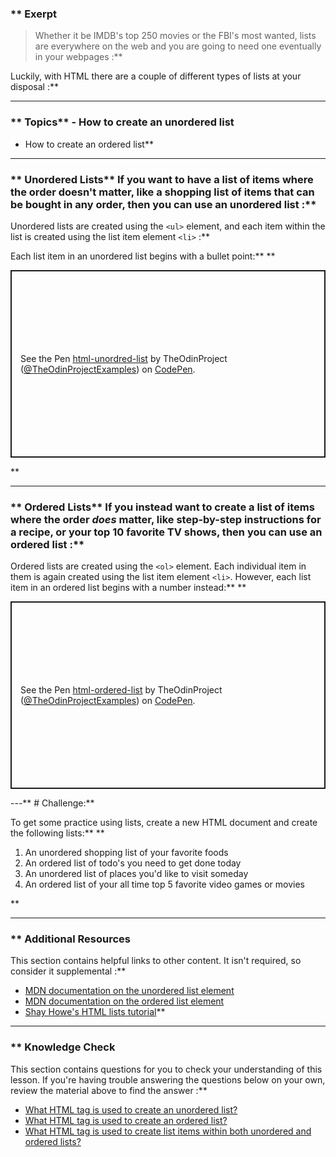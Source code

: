 ### ** Exerpt
>Whether it be IMDB's top 250 movies or the FBI's most wanted, lists are everywhere on the web and you are going to need one eventually in your webpages :**

Luckily, with HTML there are a couple of different types of lists at your disposal :**



---


### ** Topics** - How to create an unordered list
- How to create an ordered list** 

---


### ** Unordered Lists** If you want to have a list of items where the order doesn't matter, like a shopping list of items that can be bought in any order, then you can use an unordered list :**

Unordered lists are created using the `<ul>` element, and <span id="li"></span>each item within the list is created using the list item element `<li>` :**

Each list item in an unordered list begins with a bullet point:** ** 
<p class="codepen" data-height="300" data-theme-id="dark" data-default-tab="html,result" data-slug-hash="powjajd" data-user="TheOdinProjectExamples" style="height: 300px; box-sizing: border-box; display: flex; align-items: center; justify-content: center; border: 2px solid; margin: 1em 0; padding: 1em;">
  <span>See the Pen <a href="https://codepen.io/TheOdinProjectExamples/pen/powjajd">
  html-unordred-list</a> by TheOdinProject (<a href="https://codepen.io/TheOdinProjectExamples">@TheOdinProjectExamples</a>)
  on <a href="https://codepen.io">CodePen</a>.</span>

</p>

<script async src="https://cpwebassets.codepen.io/assets/embed/ei.js"></script>** 

---


### ** Ordered Lists** If you instead want to create a list of items where the order *does* matter, like step-by-step instructions for a recipe, or your top 10 favorite TV shows, then you can use an ordered list :**

Ordered lists are created using the `<ol>` element. Each individual item in them is again created using the list item element `<li>`. However, each list item in an ordered list begins with a number instead:** ** 
<p class="codepen" data-height="300" data-theme-id="dark" data-default-tab="html,result" data-slug-hash="yLXYvYp" data-user="TheOdinProjectExamples" style="height: 300px; box-sizing: border-box; display: flex; align-items: center; justify-content: center; border: 2px solid; margin: 1em 0; padding: 1em;">
  <span>See the Pen <a href="https://codepen.io/TheOdinProjectExamples/pen/yLXYvYp">
  html-ordered-list</a> by TheOdinProject (<a href="https://codepen.io/TheOdinProjectExamples">@TheOdinProjectExamples</a>)
  on <a href="https://codepen.io">CodePen</a>.</span>

</p>

<script async src="https://cpwebassets.codepen.io/assets/embed/ei.js"></script>
---** # Challenge:** <div class="lesson-content__panel" markdown="1">
To get some practice using lists, create a new HTML document and create the following lists:** ** 
1. An unordered shopping list of your favorite foods
2. An ordered list of todo's you need to get done today
3. An unordered list of places you'd like to visit someday
4. An ordered list of your all time top 5 favorite video games or movies
</div>** 

---


### ** Additional Resources
This section contains helpful links to other content. It isn't required, so consider it supplemental :**

- [MDN documentation on the unordered list element](https://developer.mozilla.org/en-US/docs/Web/HTML/Element/ul)
- [MDN documentation on the ordered list element](https://developer.mozilla.org/en-US/docs/Web/HTML/Element/ol)
- [Shay Howe's HTML lists tutorial](https://learn.shayhowe.com/html-css/creating-lists/)** 

---


### ** Knowledge Check
This section contains questions for you to check your understanding of this lesson. If you're having trouble answering the questions below on your own, review the material above to find the answer :**

- <a class="knowledge-check-link" href="#unordered-lists">What HTML tag is used to create an unordered list?</a>
- <a class="knowledge-check-link" href="#ordered-lists">What HTML tag is used to create an ordered list?</a>
- <a class="knowledge-check-link" href="#li">What HTML tag is used to create list items within both unordered and ordered lists?</a>
